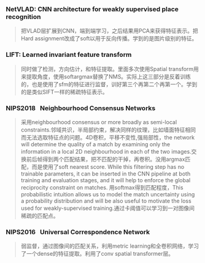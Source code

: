 ### NetVLAD: CNN architecture for weakly supervised place recognition
> 把VLAD层扩展到CNN，端到端学习，之后结果用PCA来获得特征表示。把Hard assignment改成了soft以用于反向传播。学到的是图片级别的特征。

### LIFT: Learned invariant feature transform
> 同时做了检测，方向估计，和特征提取。里面多次使用Spatial transform用来提取角度，使用softargmax替换了NMS。实际上这三部分是反着训练的，也是使用了sfm的特征进行监督，训好第三个再第二个再第一个。学到的是类似SIFT一样的稀疏特征表示。

### **NIPS2018**&nbsp;&nbsp; Neighbourhood Consensus Networks
> 采用neighbourhood consensus or more broadly as semi-local constraints.邻域共识，半局部约束，解决同样的纹理，比如墙面特征相同而无法选取特征点的问题。4D卷积，平移不变性,强局部性，the network will determine the quality of a match by examining only the information in a local 2D neighbourhood in each of the two images.交换前后帧得到两个匹配结果，把不匹配的干掉，再卷积。没用argmax匹配，而是使用了soft nearest score. While this filtering step has no trainable parameters, it can be inserted in the CNN pipeline at both training and evaluation stages, and it will help to enforce the global reciprocity constraint on matches.
>用softmax得到匹配程度，This probabilistic intuition allows us to model the match uncertainty using a probability distribution and will be also useful to motivate the loss used for weakly-supervised training.通过卡阈值可以学习到一对图像间稀疏的匹配点。

### **NIPS2016**&nbsp;&nbsp; Universal Correspondence Network
> 弱监督，通过图像间的匹配关系，利用metric learning和全卷积网络，学习了一个dense的特征提取。利用了conv spatial transformer层。

